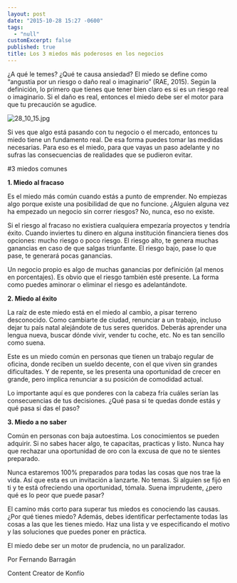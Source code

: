 ```yaml
---
layout: post
date: "2015-10-28 15:27 -0600"
tags: 
  - "null"
customExcerpt: false
published: true
title: Los 3 miedos más poderosos en los negocios
---
```





¿A qué le temes? ¿Qué te causa ansiedad? El miedo se define como “angustia por un riesgo o daño real o imaginario” (RAE, 2015). Según la definición, lo primero que tienes que tener bien claro es si es un riesgo real o imaginario. Si el daño es real, entonces el miedo debe ser el motor para que tu precaución se agudice. 

![28_10_15.jpg]({{site.baseurl}}/img/28_10_15.jpg)

Si ves que algo está pasando con tu negocio o el mercado, entonces tu miedo tiene un fundamento real. De esa forma puedes tomar las medidas necesarias. Para eso es el miedo, para que vayas un paso adelante y no sufras las consecuencias de realidades que se pudieron evitar. 

#3 miedos comunes

**1. Miedo al fracaso**

Es el miedo más común cuando estás a punto de emprender. No empiezas algo porque existe una posibilidad de que no funcione. ¿Alguien alguna vez ha empezado un negocio sin correr riesgos? No, nunca, eso no existe. 

Si el riesgo al fracaso no existiera cualquiera empezaría proyectos y tendría éxito. Cuando inviertes tu dinero en alguna institución financiera tienes dos opciones: mucho riesgo o poco riesgo. El riesgo alto, te genera muchas ganancias en caso de que salgas triunfante. El riesgo bajo, pase lo que pase, te generará pocas ganancias.

Un negocio propio es algo de muchas ganancias por definición (al menos en porcentajes). Es obvio que el riesgo también esté presente. La forma como puedes aminorar o  eliminar el riesgo es adelantándote.

**2. Miedo al éxito**

La raíz de este miedo está en el miedo al cambio, a pisar terreno desconocido. Como cambiarte de ciudad, renunciar a un trabajo, incluso dejar tu país natal alejándote de tus seres queridos. Deberás aprender una lengua nueva, buscar dónde vivir, vender tu coche, etc. No es tan sencillo como suena. 

Este es un miedo común en personas que tienen un trabajo regular de oficina, donde reciben un sueldo decente, con el que viven sin grandes dificultades. Y de repente, se les presenta una oportunidad de crecer en grande, pero implica renunciar a su posición de comodidad actual. 

Lo importante aquí es que ponderes con la cabeza fría cuáles serían las consecuencias de tus decisiones. ¿Qué pasa si te quedas donde estás y qué pasa si das el paso?

**3. Miedo a no saber**

Común en personas con baja autoestima. Los conocimientos se pueden adquirir. Si no sabes hacer algo, te capacitas, practicas y listo.  Nunca hay que rechazar una oportunidad de oro con la excusa de que no te sientes preparado. 

Nunca estaremos 100% preparados para todas las cosas que nos trae la vida. Así que esta es un invitación a lanzarte. No temas. Si alguien se fijó en ti y te está ofreciendo una oportunidad, tómala. Suena imprudente, ¿pero qué es lo peor que puede pasar?

El camino más corto para superar tus miedos es conociendo las causas. ¿Por qué tienes miedo? Además, debes identificar perfectamente todas las cosas a las que les tienes miedo. Haz una lista y ve especificando el motivo y las soluciones que puedes poner en práctica. 

El miedo debe ser un motor de prudencia, no un paralizador. 

Por Fernando Barragán

Content Creator de Konfío
